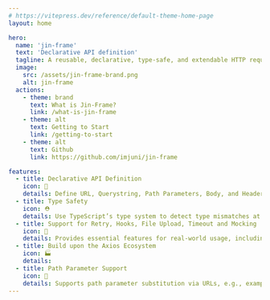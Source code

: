 ```yaml
---
# https://vitepress.dev/reference/default-theme-home-page
layout: home

hero:
  name: 'jin-frame'
  text: 'Declarative API definition'
  tagline: A reusable, declarative, type-safe, and extendable HTTP request library.
  image:
    src: /assets/jin-frame-brand.png
    alt: jin-frame
  actions:
    - theme: brand
      text: What is Jin-Frame?
      link: /what-is-jin-frame
    - theme: alt
      text: Getting to Start
      link: /getting-to-start
    - theme: alt
      text: Github
      link: https://github.com/imjuni/jin-frame

features:
  - title: Declarative API Definition
    icon: 🎩
    details: Define URL, Querystring, Path Parameters, Body, and Headers intuitively using classes and decorators.
  - title: Type Safety
    icon: ⛑️
    details: Use TypeScript’s type system to detect type mismatches at compile time.
  - title: Support for Retry, Hooks, File Upload, Timeout and Mocking
    icon: 🎢
    details: Provides essential features for real-world usage, including Retry, Hooks, File Upload, Timeout and Mocking.
  - title: Build upon the Axios Ecosystem
    icon: 🏭
    details:
  - title: Path Parameter Support
    icon: 🎪
    details: Supports path parameter substitution via URLs, e.g., example.com/:id.
---
```

